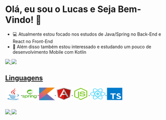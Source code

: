 # Olá, eu sou o Lucas e Seja Bem-Vindo! 👋

- 💻 Atualmente estou focado nos estudos de Java/Spring no Back-End e React no Front-End
- 📱 Além disso também estou interessado e estudando um pouco de desenvolvimento Mobile com Kotlin

<div>
  <a href="https://github.com/lucasgoncalvesbt">
  <img height="180em" src="https://github-readme-stats.vercel.app/api?username=lucasgoncalvesbt&show_icons=true&bg_color=131418&text_color=ffffff&title_color=ffffff&include_all_commits=true&count_private=true&local"/>
  <img height="180em" src="https://github-readme-stats.vercel.app/api/top-langs/?username=lucasgoncalvesbt&layout=compact&langs_count=7&bg_color=131418&text_color=ffffff&title_color=ffffff"/>
</div>
  
##  Linguagens
  
<div style="display: inline_block">
  <img align="center" height="40" width="50" src="https://raw.githubusercontent.com/devicons/devicon/master/icons/java/java-original.svg" />
  <img align="center" height="40" width="50" src="https://raw.githubusercontent.com/devicons/devicon/master/icons/spring/spring-original-wordmark.svg" />
  <img align="center" height="40" width="50" src="https://raw.githubusercontent.com/devicons/devicon/master/icons/kotlin/kotlin-original.svg" />
  <img align="center" height="40" width="50" src="https://raw.githubusercontent.com/devicons/devicon/master/icons/angularjs/angularjs-original.svg" />
  <img align="center" height="40" width="50" src="https://raw.githubusercontent.com/devicons/devicon/master/icons/nodejs/nodejs-original.svg" />    
  <img align="center" height="40" width="50" src="https://raw.githubusercontent.com/devicons/devicon/master/icons/react/react-original.svg" />  
  <img align="center" height="40" width="50" src="https://raw.githubusercontent.com/devicons/devicon/master/icons/typescript/typescript-original.svg" />
</div>
  
  ##

<div>
  <a href="https://www.linkedin.com/in/lucasgoncalvesbt" target="_blank">
    <img src="https://img.shields.io/badge/LinkedIn-0077B5?style=for-the-badge&logo=linkedin&logoColor=white" target="_blank">
  </a>
  <a href = "mailto:lucasgoncalves.jobs@gmail.com">
    <img src="https://img.shields.io/badge/Gmail-D14836?style=for-the-badge&logo=gmail&logoColor=white" target="_blank">
  </a>
</div>
